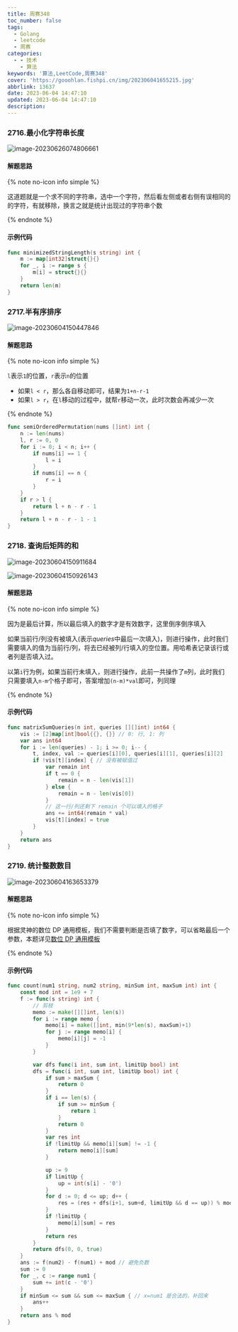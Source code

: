 ```yaml
---
title: 周赛348
toc_number: false
tags:
  - Golang
  - leetcode
  - 周赛
categories:
  - - 技术
    - 算法
keywords: '算法,LeetCode,周赛348'
cover: 'https://gooohlan.fishpi.cn/img/202306041655215.jpg'
abbrlink: 13637
date: 2023-06-04 14:47:10
updated: 2023-06-04 14:47:10
description:
---
```


### 2716.最小化字符串长度

![image-20230626074806661](https://gooohlan.fishpi.cn/img/202306260748691.png)

#### 解题思路

{% note no-icon info simple %}

这道题就是一个求不同的字符串，选中一个字符，然后看左侧或者右侧有误相同的的字符，有就移除，换言之就是统计出现过的字符串个数

{% endnote %}

#### 示例代码

```go
func minimizedStringLength(s string) int {
    m := map[int32]struct{}{}
    for _, i := range s {
        m[i] = struct{}{}
    }
    return len(m)
}
```

### 2717.半有序排序

![image-20230604150447846](https://gooohlan.fishpi.cn/img/202306041504880.png)

#### 解题思路

{% note no-icon info simple %}

`l`表示`1`的位置，`r`表示`n`的位置

- 如果`l < r`，那么各自移动即可，结果为`1+n-r-1`
- 如果`l > r`，在`l`移动的过程中，就帮`r`移动一次，此时次数会再减少一次

{% endnote %}

``` go
func semiOrderedPermutation(nums []int) int {
    n := len(nums)
    l, r := 0, 0
    for i := 0; i < n; i++ {
        if nums[i] == 1 {
            l = i
        }
        if nums[i] == n {
            r = i
        }
    }
    if r > l {
        return l + n - r - 1
    }
    return l + n - r - 1 - 1
}
```

### 2718. 查询后矩阵的和

![image-20230604150911684](https://gooohlan.fishpi.cn/img/202306041509721.png)

![image-20230604150926143](https://gooohlan.fishpi.cn/img/202306041509175.png)

#### 解题思路

{% note no-icon info simple %}

因为是最后计算，所以最后填入的数字才是有效数字，这里倒序倒序填入

如果当前行/列没有被填入(表示*queries*中最后一次填入)，则进行操作，此时我们需要填入的值为当前行/列，将去已经被列/行填入的空位置。用哈希表记录该行或者列是否填入过。

以第`i`行为例，如果当前行未填入，则进行操作，此前一共操作了`m`列，此时我们只需要填入`n-m`个格子即可，答案增加`(n-m)*val`即可，列同理

{% endnote %}

#### 示例代码

```go
func matrixSumQueries(n int, queries [][]int) int64 {
    vis := [2]map[int]bool{{}, {}} // 0: 行, 1: 列
    var ans int64
    for i := len(queries) - 1; i >= 0; i-- {
        t, index, val := queries[i][0], queries[i][1], queries[i][2]
        if !vis[t][index] { // 没有被赋值过
            var remain int
            if t == 0 {
                remain = n - len(vis[1])
            } else {
                remain = n - len(vis[0])
            }
            // 这一行/列还剩下 remain 个可以填入的格子
            ans += int64(remain * val)
            vis[t][index] = true
        }
    }
    return ans
}
```

### 2719. 统计整数数目

![image-20230604163653379](https://gooohlan.fishpi.cn/img/202306041636414.png)

#### 解题思路

{% note no-icon info simple %}

根据灵神的数位 DP 通用模板，我们不需要判断是否填了数字，可以省略最后一个参数，本题详见[数位 DP 通用模板](https://leetcode.cn/problems/count-of-integers/solution/shu-wei-dp-tong-yong-mo-ban-pythonjavacg-9tuc/)

{% endnote %}

#### 示例代码

```go
func count(num1 string, num2 string, minSum int, maxSum int) int {
    const mod int = 1e9 + 7
    f := func(s string) int {
        // 剪枝
        memo := make([][]int, len(s))
        for i := range memo {
            memo[i] = make([]int, min(9*len(s), maxSum)+1)
            for j := range memo[i] {
                memo[i][j] = -1
            }
        }

        var dfs func(i int, sum int, limitUp bool) int
        dfs = func(i int, sum int, limitUp bool) int {
            if sum > maxSum {
                return 0
            }
            if i == len(s) {
                if sum >= minSum {
                    return 1
                }
                return 0
            }
            var res int
            if !limitUp && memo[i][sum] != -1 {
                return memo[i][sum]
            }

            up := 9
            if limitUp {
                up = int(s[i] - '0')
            }
            for d := 0; d <= up; d++ {
                res = (res + dfs(i+1, sum+d, limitUp && d == up)) % mod
            }
            if !limitUp {
                memo[i][sum] = res
            }
            return res
        }
        return dfs(0, 0, true)
    }
    ans := f(num2) - f(num1) + mod // 避免负数
    sum := 0
    for _, c := range num1 {
        sum += int(c - '0')
    }
    if minSum <= sum && sum <= maxSum { // x=num1 是合法的，补回来
        ans++
    }
    return ans % mod
}
```
